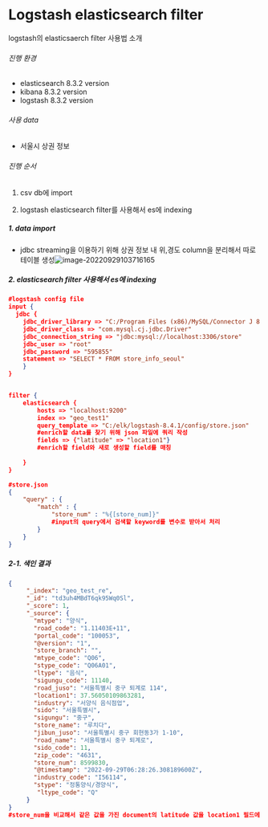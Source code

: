 # Logstash elasticsearch filter

logstash의 elasticsaerch filter 사용법 소개

###### 진행 환경

- elasticsearch 8.3.2 version
- kibana 8.3.2 version
- logstash 8.3.2 version

###### 사용 data

- 서울시 상권 정보

###### 진행 순서

1. csv db에 import

2. logstash elasticsearch filter를 사용해서 es에 indexing

   

##### 1. data import

- jdbc streaming을 이용하기 위해 상권 정보 내 위,경도 column을 분리해서 따로 테이블 생성![image-20220929103716165](C:\Users\pop24\AppData\Roaming\Typora\typora-user-images\image-20220929103716165.png)



##### 2. elasticsearch filter 사용해서 es에 indexing

```json
#logstash config file
input {
  jdbc {
    jdbc_driver_library => "C:/Program Files (x86)/MySQL/Connector J 8.0/mysql-connector-java-8.0.28.jar"
    jdbc_driver_class => "com.mysql.cj.jdbc.Driver"
    jdbc_connection_string => "jdbc:mysql://localhost:3306/store"
    jdbc_user => "root"
    jdbc_password => "595855"
	statement => "SELECT * FROM store_info_seoul"
    }
}


filter {
	elasticsearch {
		hosts => "localhost:9200"
		index => "geo_test1"
		query_template => "C:/elk/logstash-8.4.1/config/store.json"
        #enrich할 data를 찾기 위해 json 파일에 쿼리 작성
		fields => {"latitude" => "location1"}
		#enrich할 field와 새로 생성할 field를 매칭
		
	}
}

#store.json
{
	"query" : {
		"match" : { 
			"store_num" : "%{[store_num]}"
            #input의 query에서 검색할 keyword를 변수로 받아서 처리
		}
	}
}
```

##### 2-1. 색인 결과

```json
{
     "_index": "geo_test_re",
     "_id": "td3uh4MBdT6qk95Wq0Sl",
     "_score": 1,
     "_source": {
       "mtype": "양식",
       "road_code": "1.11403E+11",
       "portal_code": "100053",
       "@version": "1",
       "store_branch": "",
       "mtype_code": "Q06",
       "stype_code": "Q06A01",
       "ltype": "음식",
       "sigungu_code": 11140,
       "road_juso": "서울특별시 중구 퇴계로 114",
       "location1": 37.56050109863281,
       "industry": "서양식 음식점업",
       "sido": "서울특별시",
       "sigungu": "중구",
       "store_name": "루치다",
       "jibun_juso": "서울특별시 중구 회현동3가 1-10",
       "road_name": "서울특별시 중구 퇴계로",
       "sido_code": 11,
       "zip_code": "4631",
       "store_num": 8599830,
       "@timestamp": "2022-09-29T06:28:26.308189600Z",
       "industry_code": "I56114",
       "stype": "정통양식/경양식",
        "ltype_code": "Q"
     }
}
#store_num을 비교해서 같은 값을 가진 document의 latitude 값을 location1 필드에 담아서 enrich 된 것을 확인할 수 있다.
```

